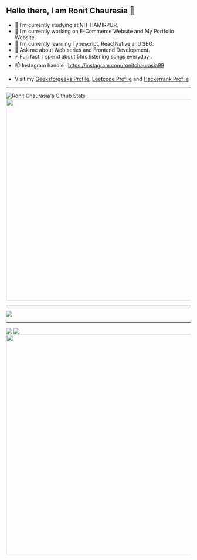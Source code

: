 ## Hello there, I am Ronit Chaurasia 👋


- 👯 I’m currently studying at NIT HAMIRPUR.
- 🔭 I’m currently working on E-Commerce Website and My Portfolio Website.
- 🌱 I’m currently learning Typescript, ReactNative and SEO.
- 💬 Ask me about Web series and Frontend Development.
- ⚡ Fun fact: I spend about 5hrs listening songs everyday .
- 📫 Instagram handle : https://instagram.com/ronitchaurasia99
- <link rel="stylesheet" href="./styles.css">
    <p>Visit my <a href="https://auth.geeksforgeeks.org/user/evilsting/practice/" >Geeksforgeeks Profile</a>,  <a href="https://leetcode.com/Evil_Sting/" >Leetcode Profile</a> and 
      <a href="https://www.hackerrank.com/Evil_sting"> Hackerrank Profile</a></p>
<hr>

<img align="center" alt="Ronit Chaurasia's Github Stats" src = "https://github-readme-stats.vercel.app/api?username=Ronit-Chaurasia&show_icons=true&hide_border=false&theme=midnight-purple" display="inline-block">
<img src="https://wakatime.com/share/@Ronit_Chaurasia/e6a46ccc-6aac-4919-9e83-a009b0d27b68.svg" width="550px">
<hr>
<img align="center" src="https://github-readme-stats.vercel.app/api/top-langs/?username=Ronit-Chaurasia&exclude_repo=github-readme-stats,anuraghazra.github.io&theme=midnight-purple">
<hr>
<img align="center" src="https://github-readme-stats.vercel.app/api/pin/?username=Ronit-Chaurasia&repo=github-readme-stats&theme=midnight-purple">
<img align="center" src="https://komarev.com/ghpvc/?username=Ronit-Chaurasia&color=blueviolet">
<img src="https://wakatime.com/share/@Ronit_Chaurasia/efe9245f-3d0a-4fab-9cac-cfa9310d67a5.svg" width="600px">


